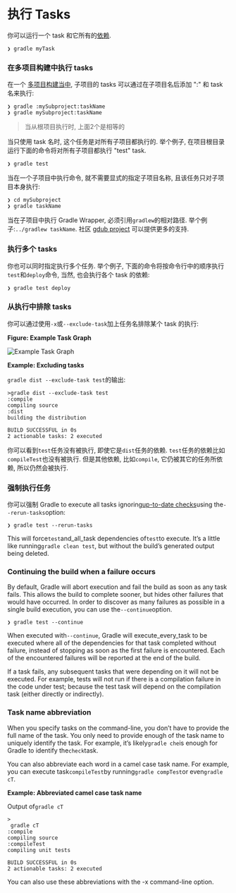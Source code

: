 # 执行 Tasks

你可以运行一个 task 和它所有的[依赖](https://docs.gradle.org/current/userguide/tutorial_using_tasks.html#sec:task_dependencies).

```
❯ gradle myTask
```

### 在多项目构建中执行 tasks

在一个 [多项目构建当中](https://docs.gradle.org/current/userguide/intro_multi_project_builds.html), 子项目的 tasks 可以通过在子项目名后添加 ":" 和 task 名来执行:

```
❯ gradle :mySubproject:taskName
❯ gradle mySubproject:taskName
```

> 当从根项目执行时, 上面2个是相等的

当只使用 task 名时, 这个任务是对所有子项目都执行的. 举个例子, 在项目根目录运行下面的命令将对所有子项目都执行 "test" task.

```
❯ gradle test
```

当在一个子项目中执行命令, 就不需要显式的指定子项目名称, 且该任务只对子项目本身执行:

```
❯ cd mySubproject
❯ gradle taskName
```

当在子项目中执行 Gradle Wrapper, 必须引用`gradlew`的相对路径. 举个例子:`../gradlew taskName`. 社区 [gdub project](http://www.gdub.rocks/) 可以提供更多的支持.

### 执行多个 tasks

你也可以同时指定执行多个任务. 举个例子, 下面的命令将按命令行中的顺序执行`test`和`deploy`命令, 当然, 也会执行各个 task 的依赖:

```
❯ gradle test deploy
```

### 从执行中排除 tasks

你可以通过使用`-x`或`--exclude-task`加上任务名排除某个 task 的执行:

**Figure: Example Task Graph**

![](https://docs.gradle.org/current/userguide/img/commandLineTutorialTasks.png "Example Task Graph")

**Example: Excluding tasks**

`gradle dist --exclude-task test`的输出:

```
>gradle dist --exclude-task test
:compile
compiling source
:dist
building the distribution

BUILD SUCCESSFUL in 0s
2 actionable tasks: 2 executed
```

你可以看到`test`任务没有被执行, 即使它是`dist`任务的依赖. `test`任务的依赖比如`compileTest`也没有被执行. 但是其他依赖, 比如`compile`, 它仍被其它的任务所依赖, 所以仍然会被执行.

### 强制执行任务

你可以强制 Gradle to execute all tasks ignoring[up-to-date checks](https://docs.gradle.org/current/userguide/more_about_tasks.html#sec:up_to_date_checks)using the`--rerun-tasks`option:

```
❯ gradle test --rerun-tasks
```

This will force`test`and\_all\_task dependencies of`test`to execute. It’s a little like running`gradle clean test`, but without the build’s generated output being deleted.

### Continuing the build when a failure occurs

By default, Gradle will abort execution and fail the build as soon as any task fails. This allows the build to complete sooner, but hides other failures that would have occurred. In order to discover as many failures as possible in a single build execution, you can use the`--continue`option.

```
❯ gradle test --continue
```

When executed with`--continue`, Gradle will execute\_every\_task to be executed where all of the dependencies for that task completed without failure, instead of stopping as soon as the first failure is encountered. Each of the encountered failures will be reported at the end of the build.

If a task fails, any subsequent tasks that were depending on it will not be executed. For example, tests will not run if there is a compilation failure in the code under test; because the test task will depend on the compilation task \(either directly or indirectly\).

### Task name abbreviation

When you specify tasks on the command-line, you don’t have to provide the full name of the task. You only need to provide enough of the task name to uniquely identify the task. For example, it’s likely`gradle che`is enough for Gradle to identify the`check`task.

You can also abbreviate each word in a camel case task name. For example, you can execute task`compileTest`by running`gradle compTest`or even`gradle cT`.

**Example: Abbreviated camel case task name**

Output of`gradle cT`

```
>
 gradle cT
:compile
compiling source
:compileTest
compiling unit tests

BUILD SUCCESSFUL in 0s
2 actionable tasks: 2 executed
```

You can also use these abbreviations with the -x command-line option.

